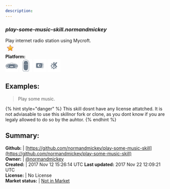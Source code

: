 ```yaml
---
description: 
---
```


### _play-some-music-skill.normandmickey_  
Play internet radio station using Mycroft.  
![](../.gitbook/assets/star.png)  
**Platform:**  
 ![Mark I](../.gitbook/assets/mark-1-icon.png)  ![Mark II](../.gitbook/assets/mark-2-icon.png)  ![Picroft](../.gitbook/assets/picroft-icon.png)  ![plasmoid](../.gitbook/assets/kde.png)   
## Examples:  
> Play some music.  
  
{% hint style="danger" %}
This skill dosnt have any license attatched. It is not adviasable to use this skillnor fork or clone, as you dont know if you are legaly allowed to do so by the auhtor.
{% endhint %}
  
## Summary:  
**Github:** | [https://github.com/normandmickey/play-some-music-skill](https://github.com/normandmickey/play-some-music-skill)  
**Owner:** | [@normandmickey](https://github.com/normandmickey)  
**Created:** | 2017 Nov 12 15:26:14 UTC  **Last updated:** 2017 Nov 22 12:09:21 UTC  
**License:** | No License  
**Market status:** | [Not in Market](https://market.mycroft.ai/skill/)  
